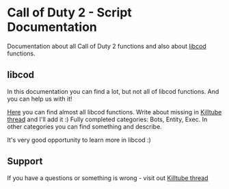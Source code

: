 # Call of Duty 2 - Script Documentation
Documentation about all Call of Duty 2 functions and also about [libcod](https://github.com/voron00/libcod) functions.


## libcod
In this documentation you can find a lot, but not all of libcod functions. And you can help us with it!

[Here](https://github.com/voron00/libcod/blob/master/gsc.cpp) you can find almost all libcod functions. Write about missing in [Killtube thread](https://killtube.org/showthread.php?2935-Script-documentation-2) and I'll add it :)
Fully completed categories: Bots, Entity, Exec. In other categories you can find something and describe. 

It's very good opportunity to learn more in libcod :)


## Support
If you have a questions or something is wrong - visit out [Killtube thread](https://killtube.org/showthread.php?2935-Script-documentation-2)
